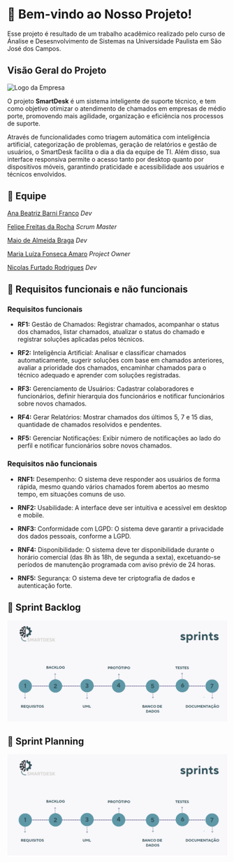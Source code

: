 # 👋 Bem-vindo ao Nosso Projeto! #
Esse projeto é resultado de um trabalho acadêmico realizado pelo curso de Ánalise e Desesnvolvimento de Sistemas na Universidade Paulista em São José dos Campos.

## Visão Geral do Projeto ##
![Logo da Empresa](https://github.com/user-attachments/assets/b7a4ce2d-20f7-4a12-8cb4-530f36fb1950)

O projeto **SmartDesk** é um sistema inteligente de suporte técnico, e tem como objetivo otimizar o atendimento de chamados em empresas de médio porte, promovendo mais agilidade, organização e eficiência nos processos de suporte.

Através de funcionalidades como triagem automática com inteligência artificial, categorização de problemas, geração de relatórios e gestão de usuários, o SmartDesk facilita o dia a dia da equipe de TI. Além disso, sua interface responsiva permite o acesso tanto por desktop quanto por dispositivos móveis, garantindo praticidade e acessibilidade aos usuários e técnicos envolvidos.

## 👥 Equipe ##
[Ana Beatriz Barni Franco](https://github.com/Anabarni) _Dev_

[Felipe Freitas da Rocha](https://github.com/Felipe-Freitas-Rocha) _Scrum Master_

[Maio de Almeida Braga](https://github.com/maioAB) _Dev_

[Maria Luíza Fonseca Amaro](https://github.com/MariaFAmaro01) _Project Owner_

[Nicolas Furtado Rodrigues](https://github.com/AkiraNyaprog) _Dev_



## 🚀 Requisitos funcionais e não funcionais 
### Requisitos funcionais 

-  **RF1:** Gestão de Chamados: Registrar chamados, acompanhar o status dos chamados, listar chamados, atualizar o status do chamado e registrar soluções aplicadas pelos técnicos.

- **RF2:** Inteligência Artificial: Analisar e classificar chamados automaticamente, sugerir soluções com base em chamados anteriores, avaliar a prioridade dos chamados, encaminhar chamados para o técnico adequado e aprender com soluções registradas.

- **RF3:** Gerenciamento de Usuários: Cadastrar colaboradores e funcionários, definir hierarquia dos funcionários e notificar funcionários sobre novos chamados.

- **RF4:** Gerar Relatórios: Mostrar chamados dos últimos 5, 7 e 15 dias, quantidade de chamados resolvidos e pendentes.

- **RF5:** Gerenciar Notificações: Exibir número de notificações ao lado do perfil e notificar funcionários sobre novos chamados.


### Requisitos não funcionais #

- **RNF1:** Desempenho: O sistema deve responder aos usuários de forma rápida, mesmo quando vários chamados forem abertos ao mesmo tempo, em situações comuns de uso.

- **RNF2:** Usabilidade: A interface deve ser intuitiva e acessível em desktop e mobile.

- **RNF3:** Conformidade com LGPD: O sistema deve garantir a privacidade dos dados pessoais, conforme a LGPD.

- **RNF4:** Disponibilidade: O sistema deve ter disponibilidade durante o horário comercial (das 8h às 18h, de segunda a sexta), excetuando-se períodos de manutenção programada com aviso prévio de 24 horas.

- **RNF5:** Segurança: O sistema deve ter criptografia de dados e autenticação forte.

## 📌 Sprint Backlog ##
[![Visual do Sistema](https://github.com/Felipe-Freitas-Rocha/pim3.0/blob/main/image.png)](https://github.com/Felipe-Freitas-Rocha/pim3.0/blob/main/SprintBacklog.md)


## 📄 Sprint Planning ##
[![Visual do Sistema](https://github.com/Felipe-Freitas-Rocha/pim3.0/blob/main/image.png)](https://github.com/Felipe-Freitas-Rocha/pim3.0/blob/main/SprintPlanning.md)


